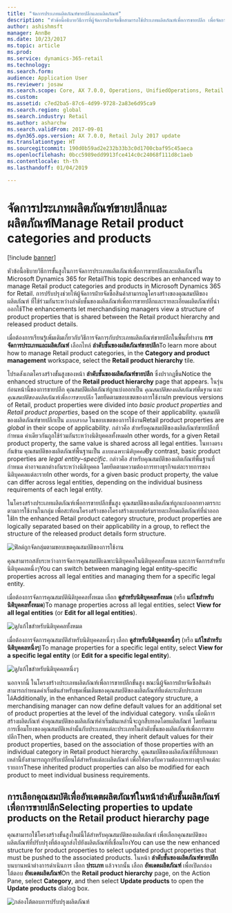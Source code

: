 ```yaml
---
title: "จัดการประเภทผลิตภัณฑ์ขายปลีกและผลิตภัณฑ์"
description: "หัวข้อนี้อธิบายวิธีการที่ผู้จัดการฝ่ายจัดซื้อสามารถใช้ประเภทผลิตภัณฑ์เพื่อการขายปลีก เพื่อจัดการความสัมพันธ์ระหว่างลำดับชั้นของผลิตภัณฑ์เพื่อการขายปลีก และรายละเอียดผลิตภัณฑ์ที่นำออกใช้"
author: ashishmsft
manager: AnnBe
ms.date: 10/23/2017
ms.topic: article
ms.prod: 
ms.service: dynamics-365-retail
ms.technology: 
ms.search.form: 
audience: Application User
ms.reviewer: josaw
ms.search.scope: Core, AX 7.0.0, Operations, UnifiedOperations, Retail
ms.custom: 
ms.assetid: c7ed2ba5-87c6-4d99-9728-2a83e6d95ca9
ms.search.region: global
ms.search.industry: Retail
ms.author: asharchw
ms.search.validFrom: 2017-09-01
ms.dyn365.ops.version: AX 7.0.0, Retail July 2017 update
ms.translationtype: HT
ms.sourcegitcommit: 190d0b59ad2e232b33b3c0d1700cbaf95c45aeca
ms.openlocfilehash: 0bcc5989edd9913fce414c0c24068f111d8c1aeb
ms.contentlocale: th-th
ms.lasthandoff: 01/04/2019

---
```


# <a name="manage-retail-product-categories-and-products"></a><span data-ttu-id="5b5af-103">จัดการประเภทผลิตภัณฑ์ขายปลีกและผลิตภัณฑ์</span><span class="sxs-lookup"><span data-stu-id="5b5af-103">Manage Retail product categories and products</span></span>

[!include [banner](./includes/banner.md)]

<span data-ttu-id="5b5af-104">หัวข้อนี้อธิบายวิธีการขั้นสูงในการจัดการประเภทผลิตภัณฑ์เพื่อการขายปลีกและผลิตภัณฑ์ใน Microsoft Dynamics 365 for Retail</span><span class="sxs-lookup"><span data-stu-id="5b5af-104">This topic describes an enhanced way to manage Retail product categories and products in Microsoft Dynamics 365 for Retail.</span></span> <span data-ttu-id="5b5af-105">การปรับปรุงช่วยให้ผู้จัดการฝ่ายจัดซื้อสินค้าสามารถดูโครงสร้างของคุณสมบัติของผลิตภัณฑ์ ที่ใช้ร่วมกันระหว่างลำดับชั้นของผลิตภัณฑ์เพื่อการขายปลีกและรายละเอียดผลิตภัณฑ์ที่นำออกใช้</span><span class="sxs-lookup"><span data-stu-id="5b5af-105">The enhancements let merchandising managers view a structure of product properties that is shared between the Retail product hierarchy and released product details.</span></span>

<span data-ttu-id="5b5af-106">เมื่อต้องการเรียนรู้เพิ่มเติมเกี่ยวกับวิธีการจัดการกับประเภทผลิตภัณฑ์ขายปลีกในพื้นที่ทำงาน **การจัดการประเภทและผลิตภัณฑ์** เลือกไทล์ **ลำดับชั้นของผลิตภัณฑ์ขายปลีก**</span><span class="sxs-lookup"><span data-stu-id="5b5af-106">To learn more about how to manage Retail product categories, in the **Category and product management** workspace, select the **Retail product hierarchy** tile.</span></span>

<span data-ttu-id="5b5af-107">โปรดสังเกตโครงสร้างขั้นสูงของหน้า **ลำดับชั้นของผลิตภัณฑ์ขายปลีก** ซึ่งปรากฏขึ้น</span><span class="sxs-lookup"><span data-stu-id="5b5af-107">Notice the enhanced structure of the **Retail product hierarchy** page that appears.</span></span> <span data-ttu-id="5b5af-108">ในรุ่นก่อนหน้านี้ของการขายปลีก คุณสมบัติผลิตภัณฑ์ถูกแบ่งออกเป็น *คุณสมบัติของผลิตภัณฑ์พื้นฐาน* และ *คุณสมบัติของผลิตภัณฑ์เพื่อการขายปลีก* โดยยึดตามขอบเขตของการใช้งาน</span><span class="sxs-lookup"><span data-stu-id="5b5af-108">In previous versions of Retail, product properties were divided into *basic product properties* and *Retail product properties*, based on the scope of their applicability.</span></span> <span data-ttu-id="5b5af-109">คุณสมบัติของผลิตภัณฑ์ขายปลีกเป็น *แบบสากล* ในขอบเขตของการใช้งาน</span><span class="sxs-lookup"><span data-stu-id="5b5af-109">Retail product properties are *global* in their scope of applicability.</span></span> <span data-ttu-id="5b5af-110">กล่าวคือ สำหรับคุณสมบัติของผลิตภัณฑ์ขายปลีกที่กำหนด ค่าเดียวกันถูกใช้ร่วมกันระหว่างนิติบุคคลทั้งหมด</span><span class="sxs-lookup"><span data-stu-id="5b5af-110">In other words, for a given Retail product property, the same value is shared across all legal entities.</span></span> <span data-ttu-id="5b5af-111">ในทางตรงกันข้าม คุณสมบัติของผลิตภัณฑ์พื้นฐานเป็น *แบบเฉพาะนิติบุคคล*</span><span class="sxs-lookup"><span data-stu-id="5b5af-111">By contrast, basic product properties are *legal entity–specific*.</span></span> <span data-ttu-id="5b5af-112">กล่าวคือ สำหรับคุณสมบัติของผลิตภัณฑ์พื้นฐานที่กำหนด ค่าอาจแตกต่างกันระหว่างนิติบุคคล โดยยึดตามความต้องการทางธุรกิจแต่ละรายการของนิติบุคคลแต่ละราย</span><span class="sxs-lookup"><span data-stu-id="5b5af-112">In other words, for a given basic product property, the value can differ across legal entities, depending on the individual business requirements of each legal entity.</span></span>

<span data-ttu-id="5b5af-113">ในโครงสร้างประเภทผลิตภัณฑ์เพื่อการขายปลีกขั้นสูง คุณสมบัติของผลิตภัณฑ์ถูกแบ่งออกทางตรรกะตามการใช้งานในกลุ่ม เพื่อสะท้อนโครงสร้างของโครงสร้างแบบฟอร์มรายละเอียดผลิตภัณฑ์ที่นำออกใช้</span><span class="sxs-lookup"><span data-stu-id="5b5af-113">In the enhanced Retail product category structure, product properties are logically separated based on their applicability in a group, to reflect the structure of the released product details form structure.</span></span>

![ฟิลด์ถูกจัดกลุ่มตามขอบเขตคุณสมบัติของการใช้งาน](media/NoticeGroupingOfFieldsBasedOnTheirScope.PNG)

<span data-ttu-id="5b5af-115">คุณสามารถสลับระหว่างการจัดการคุณสมบัติเฉพาะนิติบุคคลในนิติบุคคลทั้งหมด และการจัดการสำหรับนิติบุคคลหนึ่งๆ</span><span class="sxs-lookup"><span data-stu-id="5b5af-115">You can switch between managing legal entity–specific properties across all legal entities and managing them for a specific legal entity.</span></span>

<span data-ttu-id="5b5af-116">เมื่อต้องการจัดการคุณสมบัตินิติบุคคลทั้งหมด เลือก **ดูสำหรับนิติบุคคลทั้งหมด** (หรือ **แก้ไขสำหรับนิติบุคคลทั้งหมด**)</span><span class="sxs-lookup"><span data-stu-id="5b5af-116">To manage properties across all legal entities, select **View for all legal entities** (or **Edit for all legal entities**).</span></span>

![ดู/แก้ไขสำหรับนิติบุคคลทั้งหมด](media/ToggleBackToEditForSpecificLegalEntity.PNG)

<span data-ttu-id="5b5af-118">เมื่อต้องการจัดการคุณสมบัติสำหรับนิติบุคคลหนึ่งๆ เลือก **ดูสำหรับนิติบุคคลหนึ่งๆ** (หรือ **แก้ไขสำหรับนิติบุคคลหนึ่งๆ**)</span><span class="sxs-lookup"><span data-stu-id="5b5af-118">To manage properties for a specific legal entity, select **View for a specific legal entity** (or **Edit for a specific legal entity**).</span></span>

![ดู/แก้ไขสำหรับนิติบุคคลหนึ่งๆ](media/ToggleToEditForAllLegalEntities.PNG)

<span data-ttu-id="5b5af-120">นอกจากนี้ ในโครงสร้างประเภทผลิตภัณฑ์เพื่อการขายปลีกขั้นสูง ขณะนี้ผู้จัดการฝ่ายจัดซื้อสินค้าสามารถกำหนดค่าเริ่มต้นสำหรับชุดเพิ่มเติมของคุณสมบัติของผลิตภัณฑ์ที่แต่ละระดับประเภทได้</span><span class="sxs-lookup"><span data-stu-id="5b5af-120">Additionally, in the enhanced Retail product category structure, a merchandising manager can now define default values for an additional set of product properties at the level of the individual category.</span></span> <span data-ttu-id="5b5af-121">จากนั้น เมื่อมีการสร้างผลิตภัณฑ์ ค่าคุณสมบัติของผลิตภัณฑ์ค่าเริ่มต้นเหล่านี้จะถูกสืบทอดโดยผลิตภัณฑ์ โดยยึดตามการเชื่อมโยงของคุณสมบัติเหล่านั้นกับประเภทแต่ละประเภทในลำดับชั้นของผลิตภัณฑ์เพื่อการขายปลีก</span><span class="sxs-lookup"><span data-stu-id="5b5af-121">Then, when products are created, they inherit default values for their product properties, based on the association of those properties with an individual category in Retail product hierarchy.</span></span> <span data-ttu-id="5b5af-122">คุณสมบัติของผลิตภัณฑ์ที่สืบทอดมาเหล่านี้ยังสามารถถูกปรับเปลี่ยนได้สำหรับแต่ละผลิตภัณฑ์ เพื่อให้ตรงกับความต้องการทางธุรกิจแต่ละรายการ</span><span class="sxs-lookup"><span data-stu-id="5b5af-122">These inherited product properties can also be modified for each product to meet individual business requirements.</span></span>

## <a name="selecting-properties-to-update-products-on-the-retail-product-hierarchy-page"></a><span data-ttu-id="5b5af-123">การเลือกคุณสมบัติเพื่ออัพเดตผลิตภัณฑ์ในหน้าลำดับชั้นผลิตภัณฑ์เพื่อการขายปลีก</span><span class="sxs-lookup"><span data-stu-id="5b5af-123">Selecting properties to update products on the Retail product hierarchy page</span></span>

<span data-ttu-id="5b5af-124">คุณสามารถใช้โครงสร้างขั้นสูงใหม่นี้ได้สำหรับคุณสมบัติของผลิตภัณฑ์ เพื่อเลือกคุณสมบัติของผลิตภัณฑ์ที่ปรับปรุงที่ต้องถูกส่งไปยังผลิตภัณฑ์ที่เชื่อมโยง</span><span class="sxs-lookup"><span data-stu-id="5b5af-124">You can use the new enhanced structure for product properties to select updated product properties that must be pushed to the associated products.</span></span> <span data-ttu-id="5b5af-125">ในหน้า **ลำดับชั้นของผลิตภัณฑ์ขายปลีก** บนบานหน้าต่างการดำเนินการ เลือก **ประเภท** แล้วจากนั้น เลือก **อัพเดตผลิตภัณฑ์** เพื่อเปิดกล่องโต้ตอบ **อัพเดตผลิตภัณฑ์**</span><span class="sxs-lookup"><span data-stu-id="5b5af-125">On the **Retail product hierarchy** page, on the Action Pane, select **Category**, and then select **Update products** to open the **Update products** dialog box.</span></span>

![กล่องโต้ตอบการปรับปรุงผลิตภัณฑ์](media/NewUpdateProductsEnhancedView.PNG)

